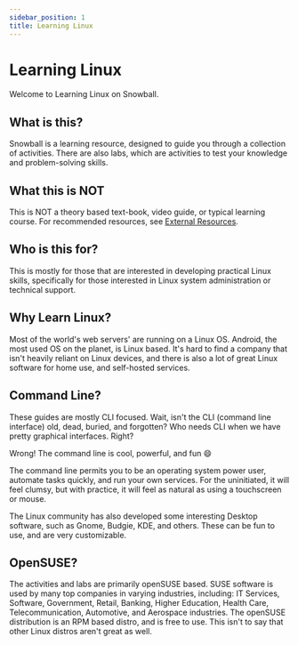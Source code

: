 ```yaml
---
sidebar_position: 1
title: Learning Linux
---
```


# Learning Linux

Welcome to Learning Linux on Snowball. 

## What is this?

Snowball is a learning resource, designed to guide you through a collection of activities. There are also labs, which are activities to test your knowledge and problem-solving skills.

## What this is NOT

This is NOT a theory based text-book, video guide, or typical learning course. For recommended resources, see [External Resources](/docs/linux-topics/ext-refs.md).

## Who is this for?

This is mostly for those that are interested in developing practical Linux skills, specifically for those interested in Linux system administration or technical support.

## Why Learn Linux?

Most of the world's web servers' are running on a Linux OS. Android, the most used OS on the planet, is Linux based. It's hard to find a company that isn't heavily reliant on Linux devices, and there is also a lot of great Linux software for home use, and self-hosted services.  

## Command Line?

These guides are mostly CLI focused. Wait, isn't the CLI (command line interface) old, dead, buried, and forgotten? Who needs CLI when we have pretty graphical interfaces. Right?

Wrong! The command line is cool, powerful, and fun :smile:

The command line permits you to be an operating system power user, automate tasks quickly, and run your own services. For the uninitiated, it will feel clumsy, but with practice, it will feel as natural as using a touchscreen or mouse.

The Linux community has also developed some interesting Desktop software, such as Gnome, Budgie, KDE, and others. These can be fun to use, and are very customizable.

## OpenSUSE?

The activities and labs are primarily openSUSE based. SUSE software is used by many top companies in varying industries, including: IT Services, Software, Government, Retail, Banking, Higher Education, Health Care, Telecommunication, Automotive, and Aerospace industries. The openSUSE distribution is an RPM based distro, and is free to use. This isn't to say that other Linux distros aren't great as well.
